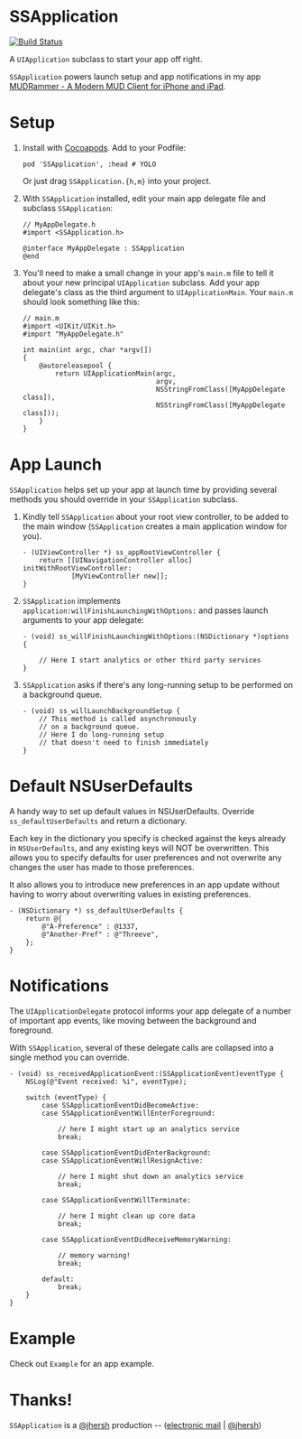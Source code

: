 # SSApplication

[![Build Status](https://travis-ci.org/splinesoft/SSApplication.png?branch=master)](https://travis-ci.org/splinesoft/SSApplication)

A `UIApplication` subclass to start your app off right.

`SSApplication` powers launch setup and app notifications in my app [MUDRammer - A Modern MUD Client for iPhone and iPad](https://itunes.apple.com/us/app/mudrammer-a-modern-mud-client/id597157072?mt=8).

# Setup

1. Install with [Cocoapods](http://cocoapods.org/). Add to your Podfile:

    ```
    pod 'SSApplication', :head # YOLO
    ```
    
    Or just drag `SSApplication.{h,m}` into your project.

2. With `SSApplication` installed, edit your main app delegate file and subclass `SSApplication`:

    ```objc
    // MyAppDelegate.h
    #import <SSApplication.h>

    @interface MyAppDelegate : SSApplication
    @end
    ```

3. You'll need to make a small change in your app's `main.m` file to tell it about your new principal `UIApplication` subclass. Add your app delegate's class as the third argument to `UIApplicationMain`. Your `main.m` should look something like this:

    ```objc
    // main.m
    #import <UIKit/UIKit.h>
    #import "MyAppDelegate.h"

    int main(int argc, char *argv[])
    {
        @autoreleasepool {
            return UIApplicationMain(argc, 
                                     argv, 
                                     NSStringFromClass([MyAppDelegate class]), 
                                     NSStringFromClass([MyAppDelegate class]));
        }
    }
    ```

# App Launch

`SSApplication` helps set up your app at launch time by providing several methods you should override in your `SSApplication` subclass.

1. Kindly tell `SSApplication` about your root view controller, to be added to the main window (`SSApplication` creates a main application window for you).

    ```objc
    - (UIViewController *) ss_appRootViewController {
    	return [[UINavigationController alloc] initWithRootViewController:
    			[MyViewController new]];
    }
    ```


2. `SSApplication` implements `application:willFinishLaunchingWithOptions:` and passes launch arguments to your app delegate:


    ```objc
    - (void) ss_willFinishLaunchingWithOptions:(NSDictionary *)options {
     
        // Here I start analytics or other third party services
    }
    ```

3. `SSApplication` asks if there's any long-running setup to be performed on a background queue.

    ```objc
    - (void) ss_willLaunchBackgroundSetup {
        // This method is called asynchronously
        // on a background queue.
        // Here I do long-running setup
        // that doesn't need to finish immediately
    }
    ```
    
# Default NSUserDefaults

A handy way to set up default values in NSUserDefaults. Override `ss_defaultUserDefaults` and return a dictionary.

Each key in the dictionary you specify is checked against the keys already in `NSUserDefaults`, and any existing keys will NOT be overwritten. This allows you to specify defaults for user preferences and not overwrite any changes the user has made to those preferences.

It also allows you to introduce new preferences in an app update without having to worry about overwriting values in existing preferences.

```objc
- (NSDictionary *) ss_defaultUserDefaults {
	return @{
		@"A-Preference" : @1337,
		@"Another-Pref" : @"Threeve",
	};
}
```

# Notifications

The `UIApplicationDelegate` protocol informs your app delegate of a number of important app events, like moving between the background and foreground.

With `SSApplication`, several of these delegate calls are collapsed into a single method you can override.

```objc
- (void) ss_receivedApplicationEvent:(SSApplicationEvent)eventType {    
    NSLog(@"Event received: %i", eventType);

    switch (eventType) {
        case SSApplicationEventDidBecomeActive:
        case SSApplicationEventWillEnterForeground:
            
            // here I might start up an analytics service
            break;
            
        case SSApplicationEventDidEnterBackground:
        case SSApplicationEventWillResignActive:
            
            // here I might shut down an analytics service
            break;
            
        case SSApplicationEventWillTerminate:
            
            // here I might clean up core data
            break;
            
        case SSApplicationEventDidReceiveMemoryWarning:
            
            // memory warning!
            break;    
            
        default:
            break;
    }
}
```

# Example

Check out `Example` for an app example.

# Thanks!

`SSApplication` is a [@jhersh](https://github.com/jhersh) production -- ([electronic mail](mailto:jon@her.sh) | [@jhersh](https://twitter.com/jhersh))